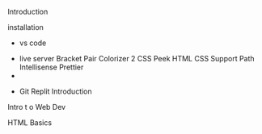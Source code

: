 Introduction

installation 
- vs code
 * live server
Bracket Pair Colorizer 2
CSS Peek
HTML CSS Support
Path Intellisense
Prettier
*
- Git
Replit Introduction 


Intro t o Web Dev


HTML Basics
